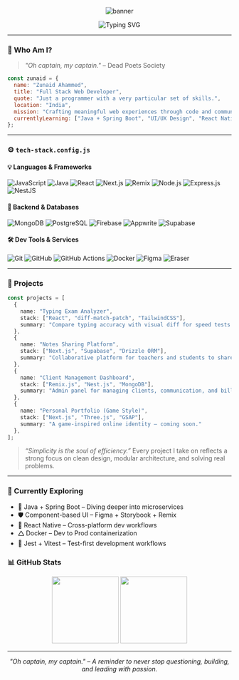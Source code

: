 <p align="center">
  <img src="https://capsule-render.vercel.app/api?type=waving&color=gradient&height=220&section=header&text=Zunaid%20Ahammed&fontSize=50&fontAlign=50&animation=twinkling&desc=Just%20a%20programmer%20with%20a%20very%20particular%20set%20of%20skills.&descAlign=50&descAlignY=70" alt="banner" />
</p>

<p align="center">
  <img src="https://readme-typing-svg.demolab.com?font=Fira+Code&weight=600&size=24&duration=3000&pause=1000&color=00FFD2&center=true&vCenter=true&width=800&lines=Full+Stack+Web+Developer;Passionate+about+building+for+the+web.;Remix.js+%7C+Next.js+%7C+Nest.js+%7C+Supabase+%7C+MongoDB;Always+Learning+Always+Building;" alt="Typing SVG" />
</p>

---

### 🧽 Who Am I?

> *"Oh captain, my captain."* – Dead Poets Society

```js
const zunaid = {
  name: "Zunaid Ahammed",
  title: "Full Stack Web Developer",
  quote: "Just a programmer with a very particular set of skills.",
  location: "India",
  mission: "Crafting meaningful web experiences through code and community.",
  currentlyLearning: ["Java + Spring Boot", "UI/UX Design", "React Native"],
};
```

---

### ⚙️ `tech-stack.config.js`

#### 💡 Languages & Frameworks

![JavaScript](https://img.shields.io/badge/-JavaScript-F7DF1E?style=flat-square\&logo=javascript\&logoColor=black)
![Java](https://img.shields.io/badge/-Java-ED8B00?style=flat-square\&logo=java\&logoColor=white)
![React](https://img.shields.io/badge/-React-61DAFB?style=flat-square\&logo=react\&logoColor=black)
![Next.js](https://img.shields.io/badge/-Next.js-000000?style=flat-square\&logo=next.js\&logoColor=white)
![Remix](https://img.shields.io/badge/-Remix-000?style=flat-square\&logo=remix\&logoColor=white)
![Node.js](https://img.shields.io/badge/-Node.js-339933?style=flat-square\&logo=node.js\&logoColor=white)
![Express.js](https://img.shields.io/badge/-Express.js-000000?style=flat-square\&logo=express\&logoColor=white)
![NestJS](https://img.shields.io/badge/-NestJS-E0234E?style=flat-square\&logo=nestjs\&logoColor=white)

#### 🧹 Backend & Databases

![MongoDB](https://img.shields.io/badge/-MongoDB-47A248?style=flat-square\&logo=mongodb\&logoColor=white)
![PostgreSQL](https://img.shields.io/badge/-PostgreSQL-336791?style=flat-square\&logo=postgresql\&logoColor=white)
![Firebase](https://img.shields.io/badge/-Firebase-FFCA28?style=flat-square\&logo=firebase\&logoColor=black)
![Appwrite](https://img.shields.io/badge/-Appwrite-F02E65?style=flat-square\&logo=appwrite\&logoColor=white)
![Supabase](https://img.shields.io/badge/-Supabase-3ECF8E?style=flat-square\&logo=supabase\&logoColor=white)

#### 🛠️ Dev Tools & Services

![Git](https://img.shields.io/badge/-Git-F05032?style=flat-square\&logo=git\&logoColor=white)
![GitHub](https://img.shields.io/badge/-GitHub-181717?style=flat-square\&logo=github\&logoColor=white)
![GitHub Actions](https://img.shields.io/badge/-GitHub_Actions-2088FF?style=flat-square\&logo=github-actions\&logoColor=white)
![Docker](https://img.shields.io/badge/-Docker-2496ED?style=flat-square\&logo=docker\&logoColor=white)
![Figma](https://img.shields.io/badge/-Figma-F24E1E?style=flat-square\&logo=figma\&logoColor=white)
![Eraser](https://img.shields.io/badge/-Eraser.io-2E3440?style=flat-square\&logo=data\:image/svg+xml;base64,...)

---

### 🔭 Projects

```ts
const projects = [
  {
    name: "Typing Exam Analyzer",
    stack: ["React", "diff-match-patch", "TailwindCSS"],
    summary: "Compare typing accuracy with visual diff for speed tests."
  },
  {
    name: "Notes Sharing Platform",
    stack: ["Next.js", "Supabase", "Drizzle ORM"],
    summary: "Collaborative platform for teachers and students to share notes and manage batches."
  },
  {
    name: "Client Management Dashboard",
    stack: ["Remix.js", "Nest.js", "MongoDB"],
    summary: "Admin panel for managing clients, communication, and billing history."
  },
  {
    name: "Personal Portfolio (Game Style)",
    stack: ["Next.js", "Three.js", "GSAP"],
    summary: "A game-inspired online identity — coming soon."
  },
];
```

> *“Simplicity is the soul of efficiency.”*
> Every project I take on reflects a strong focus on clean design, modular architecture, and solving real problems.

---

### 🔀 Currently Exploring

* 🧠 Java + Spring Boot – Diving deeper into microservices
* 🛡️ Component-based UI – Figma + Storybook + Remix
* 📱 React Native – Cross-platform dev workflows
* 🛆 Docker – Dev to Prod containerization
* 🧪 Jest + Vitest – Test-first development workflows

### 📊 GitHub Stats

<p align="center">
  <img src="https://github-readme-stats.vercel.app/api?username=A10Zas&show_icons=true&theme=tokyonight" height="150" />
  <img src="https://github-readme-streak-stats.herokuapp.com/?user=A10Zas&theme=tokyonight" height="150"/>
</p>

---

<p align="center">
  <i>"Oh captain, my captain." – A reminder to never stop questioning, building, and leading with passion.</i>
</p>
